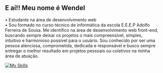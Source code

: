 ## E aí!! Meu nome é Wendel 

• Estudante na área de desenvolvimento web <br>
• Sou formado no curso técnico de informática da escola E.E.E.P Adolfo Ferreira de Sousa. Me identifico na área de desenvolvimento web front-end, buscando sempre deixar os projetos o mais compreensível, simples, intuitivo e harmonioso possível para o usuário. Sou conhecido por ser uma pessoa atenciosa, comprometida, dedicada e responsável e busco sempre entregar o melhor resultado em projetos pessoais ou coletivos na minha área de atuação. 
 
[![My Skills](https://skillicons.dev/icons?i=js,html,css,wasm)](https://skillicons.dev)
